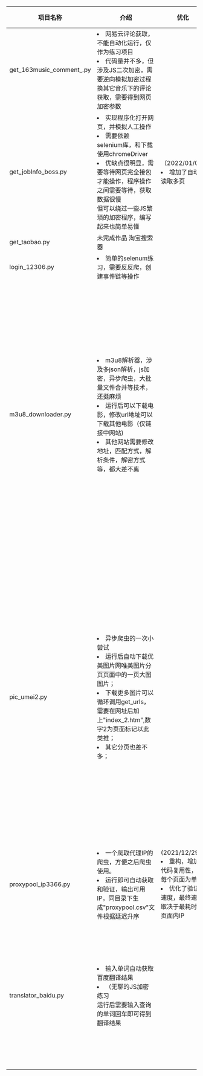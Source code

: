 |项目名称|介绍|优化|改进方向|
|----|----|----|----|
| get_163music_comment_.py |<li>网易云评论获取，不能自动化运行，仅作为练习项目<br><li>代码量并不多，但涉及JS二次加密，需要逆向模拟加密过程<br>换其它音乐下的评论获取，需要得到网页加密参数 |
| get_jobInfo_boss.py | <li>实现程序化打开网页，并模拟人工操作<br><li>需要依赖selenium库，和下载使用chromeDriver<br><li>优缺点很明显，需要等待网页完全接包才能操作，程序操作之间需要等待，获取数据很慢<br>但可以绕过一些JS繁琐的加密程序，编写起来也简单易懂 |（2022/01/04)<br><li>增加了自动读取多页|<li>增加自定义职位搜索、城市选择|
|get_taobao.py|未完成作品 淘宝搜索器|||
|login_12306.py |<li>简单的selenum练习，需要反反爬，创建事件链等操作|
|m3u8_downloader.py|<li>m3u8解析器，涉及多json解析，js加密，异步爬虫，大批量文件合并等技术，还挺麻烦<br><li>运行后可以下载电影，修改url地址可以下载其他电影（仅链接中网站)<br><li>其他网站需要修改地址，匹配方式，解析条件，解密方式等，都大差不离| |<li>优化读写<br><li>加入进度条<br><li>加入多线程设计<br><li>异步删除不需要的ts文件<br><li>设置ip池和下载超时增加断点续传功能<br><li>优化合并速度|
|pic_umei2.py|<li>异步爬虫的一次小尝试<br><li>运行后自动下载优美图片网唯美图片分页页面中的一页大图图片；<br><li>下载更多图片可以循环调用get_urls，需要在网址后加上"index_2.htm",数字2为页面标记以此类推；<br><li>其它分页也差不多；| |<li>需要和多线程（多进程）比较速度，或多线程+异步看看能提速多少<br><li>使用了global关键字调用全局变量，而不是调取返回值的方式获取下载链接|
|proxypool_ip3366.py|<li>一个爬取代理IP的爬虫，方便之后爬虫使用。<br><li>运行即可自动获取和验证，输出可用IP，同目录下生成"proxypool.csv"文件根据延迟升序|(2021/12/29)<br><li>重构，增加代码复用性，以每个页面为单位<br><li>优化了验证速度，最终速度取决于最耗时的页面内IP|<li>调用更多接口和增加自定义接口|
|translator_baidu.py|<li>输入单词自动获取百度翻译结果<br><li>（无聊的JS加密练习<br>运行后需要输入查询的单词回车即可得到翻译结果||<li>增加其它翻译接口供选择<br><li>支持批量输入或文件读取<br><li>增加文本纠错|
